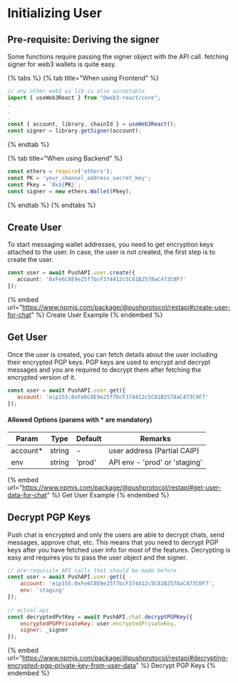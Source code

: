 # Initializing User

## Pre-requisite: Deriving the signer

Some functions require passing the signer object with the API call. fetching signer for web3 wallets is quite easy.

{% tabs %}
{% tab title="When using Frontend" %}
```typescript
// any other web3 ui lib is also acceptable
import { useWeb3React } from "@web3-react/core";
.
.
.
const { account, library, chainId } = useWeb3React();
const signer = library.getSigner(account);
```
{% endtab %}

{% tab title="When using Backend" %}
```typescript
const ethers = require('ethers');
const PK = 'your_channel_address_secret_key';
const Pkey = `0x${PK}`;
const signer = new ethers.Wallet(Pkey);
```
{% endtab %}
{% endtabs %}

## Create User

To start messaging wallet addresses, you need to get encryption keys attached to the user. In case, the user is not created, the first step is to create the user.

```typescript
const user = await PushAPI.user.create({
   account: '0xFe6C8E9e25f7bcF374412c5C81B2578aC473C0F7'
});
```

{% embed url="https://www.npmjs.com/package/@pushprotocol/restapi#create-user-for-chat" %}
Create User Example
{% endembed %}

## Get User

Once the user is created, you can fetch details about the user including their encrypted PGP keys. PGP keys are used to encrypt and decrypt messages and you are required to decrypt them after fetching the encrypted version of it.

```javascript
const user = await PushAPI.user.get({
   account: 'eip155:0xFe6C8E9e25f7bcF374412c5C81B2578aC473C0F7'
});
```

#### Allowed Options (params with \* are mandatory)

| Param     | Type   | Default | Remarks                       |
| --------- | ------ | ------- | ----------------------------- |
| account\* | string | -       | user address (Partial CAIP)   |
| env       | string | 'prod'  | API env - 'prod' or 'staging' |

{% embed url="https://www.npmjs.com/package/@pushprotocol/restapi#get-user-data-for-chat" %}
Get User Example
{% endembed %}

## Decrypt PGP Keys

Push chat is encrypted and only the users are able to decrypt chats, send messages, approve chat, etc. This means that you need to decrypt PGP keys after you have fetched user info for most of the features. Decrypting is easy and requires you to pass the user object and the signer.

```javascript
// pre-requisite API calls that should be made before
const user = await PushAPI.user.get({
    account: 'eip155:0xFe6C8E9e25f7bcF374412c5C81B2578aC473C0F7', 
    env: 'staging'
});
  
// actual api
const decryptedPvtKey = await PushAPI.chat.decryptPGPKey({
    encryptedPGPPrivateKey: user.encryptedPrivateKey,
    signer: _signer
});
```

{% embed url="https://www.npmjs.com/package/@pushprotocol/restapi#decrypting-encrypted-pgp-private-key-from-user-data" %}
Decrypt PGP Keys
{% endembed %}

